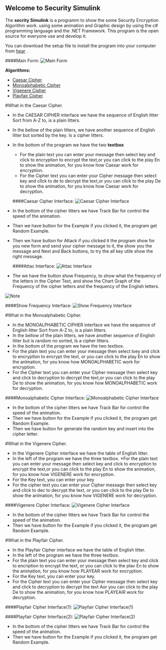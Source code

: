 ## Welcome to Security Simulink

The **secrity Simulink** is a programm to show the some Security Encryption Algorithm work. using some animation and Graphic design by using the c# programming language and the .NET Framework.
This program is the open source for everyone use and develop it.

You can download the setup file to install the program into your computer from [hear](https://www.dropbox.com/s/ts6lit8rspdu5t6/Security%20simulink%20program.msi?dl=0) .

####Main Form:
![Main Form](https://s27.postimg.org/ogp3f7lmr/Capture.png)



**Algorithms:**
* [Caesar Cipher](https://github.com/shahabzebare/Security_Simulink#what-in-the-caesar-cipher) 
* [Monoalphabetic Cipher](https://github.com/shahabzebare/Security_Simulink#what-in-the-monoalphabetic-cipher) 
* [Vigenere Cipher](https://github.com/shahabzebare/Security_Simulink#what-in-the-vigenere-cipher) 
* [Playfair Cipher](https://github.com/shahabzebare/Security_Simulink#what-in-the-playfair-cipher) 


#What in the Caesar Cipher.
* In the CAESAR CIPHER interface we have the sequence of English litter Sort from A-Z to,  is a plain litters.
* In the bellow of the plain litters,  we have another sequence of English litter but sorted by the key.  Is a cipher litters.
* In the bottom of the program we have the two **textbox**
  * For the plain text you can enter your message then select key and click to encryption to encrypt the text,or you can click to the play En to show the animation,  for you know how Caesar work for encryption.
  * For the Cipher text you can enter your Cipher message then select key and cllck to de to decrypt the text,or you can cllck to the play De to show the animatlon,  for you know how Caesar work for decryptlon.  

  ####Caesar Cipher Interface:
  ![Caesar Cipher Interface](https://s27.postimg.org/qzasfw7cz/Capture1.png)
  
* In the bottom of the cipher litters we have Track Bar for control the speed of the animation.
* Then we have button for the Example if you clicked it,  the program get Random Example.
* Then we have button for Attack if you clicked it the program show for you new form and send your cipher message to it,  the show you the  message and Next and Back buttons, to try the all key utile show the right message.

  ####Attac Interface:
  ![Attac Interface](https://s27.postimg.org/hg13mfjur/Capture2.png)
  
* The we have the button show Frequency,  to show what the frequency of the letters in the Cipher Text,  and show the Chart Graph of the Frequency of the cipher letters and the frequency of the English letters.

![Note](https://s23.postimg.org/avqoqrffv/image.png)

####Show Frequency Interface:
 ![Show Frequency Interface](https://s27.postimg.org/ko5kzh64j/Capture3.png)
 
 
#What in the Monoalphabetic Cipher.
* In the MONOALPHABETIC CIPHER interface we have the sequence of English litter Sort from A-Z to,  is a plain litters.
* In the bellow of the plain litters,  we have another sequence of English litter but is random no sorted,  Is a cipher litters.
* In the bottom of the program we have the two textbox.
 * For the plain text you can enter your message then select loey and click to encryptlon to encrypt the text,  or you can click to the play En to show the anlmation,  for you know how MONOALPHABETIC work for encryption.
 * For the Clpher text you can enter your Clpher message then select key and click to decryption to decrypt the text,or you can click to the play De to show the animation,  for you know how MONOALPHABETIC work for decryption. 

  ####Monoalphabetic Cipher Interface:
  ![Monoalphabetic Cipher Interface](https://s27.postimg.org/x42at7zgj/Capture4.png)
  
* In the bottom of the cipher litters we have Track Bar for control the speed of the animation.
* Then we have button for the Example if you clicked it,  the program get Random Example.
* Then we have button for generate the random key and insert into the cipher letter. 


#What in the Vigenere Cipher.
* In the Vigenere Cipher interface we have the table of English litter.
* In the left of the program we have the three textbox.
 *For the plain text you can enter your message then select key and click to encryption to encrypt the text,or you can click to the play En to show the animation,  for you know how VIGENERE work for encryption.
 * For the Key text,  you can enter your key 
 * For the cipher text you can enter your Cipher message then select key and click to dec to decrypt the text,  or you can click to the play De to show the anlmation,  for you know how VIGENERE work for decryption. 


  ####Vigenere Cipher Interface:
  ![Vigenere Cipher Interface](https://s27.postimg.org/eprrp8n5v/Capture5.png)
  
* In the bottom of the cipher litters we have Track Bar for control the speed of the animation.
* Then we have button for the Example if you clicked it,  the program get Random Example.


#What in the Playfair Cipher.
 * In the Playfair Cipher interface we have the table of English litter.
 * In the left of the program we have the three textbox.
  * For the plain text you can enter your message then select key and click to encription to encrypt the text,  or you can click to the plav En to show the animation,  for you know how PLAYEAR work for encryption.
  * For the Key text,  you can enter your key. 
  * For the Cipher text you can enter your Cipher message then select key and click to decryption to decrypt the text Aor you can click to the play De to show the animation,  for you know how PLAYEAIR work for decryption. 

  ####Playfair Cipher Interface(1):
  ![Playfair Cipher Interface(1)](https://s27.postimg.org/4gzajez43/Capture6.png)
  
  ####Playfair Cipher Interface(2):
  ![Playfair Cipher Interface(2)](https://s27.postimg.org/5xat1k20z/Capture7.png)
  
* In the bottom of the cipher litters we have Track Bar for control the speed of the animation.
* Then we have button for the Example if you clicked it,  the program get Random Example.

